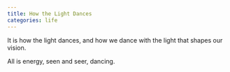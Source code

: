 ```yaml
---
title: How the Light Dances
categories: life
---
```

It is how the light dances,
and how we dance with the light
that shapes  our vision.

All is energy,
seen and seer,
dancing.

